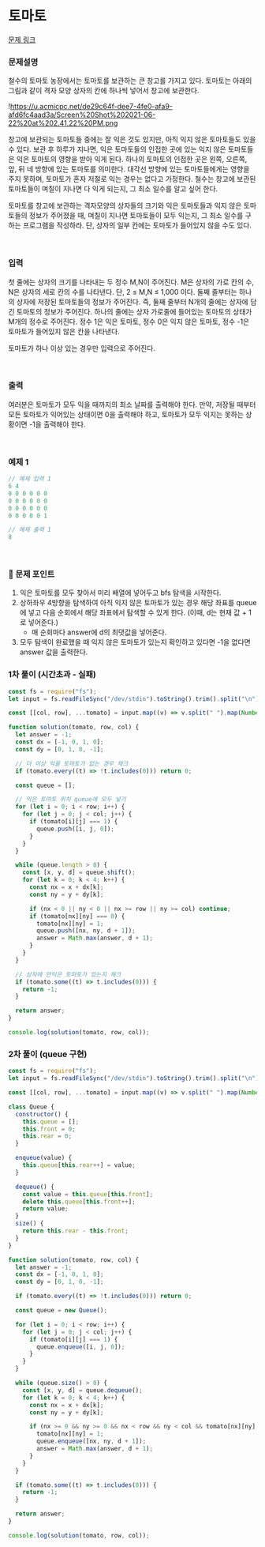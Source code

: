 # **토마토**

[문제 링크](https://www.acmicpc.net/problem/7576)

### 문제설명

철수의 토마토 농장에서는 토마토를 보관하는 큰 창고를 가지고 있다. 토마토는 아래의 그림과 같이 격자 모양 상자의 칸에 하나씩 넣어서 창고에 보관한다.

!https://u.acmicpc.net/de29c64f-dee7-4fe0-afa9-afd6fc4aad3a/Screen%20Shot%202021-06-22%20at%202.41.22%20PM.png

창고에 보관되는 토마토들 중에는 잘 익은 것도 있지만, 아직 익지 않은 토마토들도 있을 수 있다. 보관 후 하루가 지나면, 익은 토마토들의 인접한 곳에 있는 익지 않은 토마토들은 익은 토마토의 영향을 받아 익게 된다. 하나의 토마토의 인접한 곳은 왼쪽, 오른쪽, 앞, 뒤 네 방향에 있는 토마토를 의미한다. 대각선 방향에 있는 토마토들에게는 영향을 주지 못하며, 토마토가 혼자 저절로 익는 경우는 없다고 가정한다. 철수는 창고에 보관된 토마토들이 며칠이 지나면 다 익게 되는지, 그 최소 일수를 알고 싶어 한다.

토마토를 창고에 보관하는 격자모양의 상자들의 크기와 익은 토마토들과 익지 않은 토마토들의 정보가 주어졌을 때, 며칠이 지나면 토마토들이 모두 익는지, 그 최소 일수를 구하는 프로그램을 작성하라. 단, 상자의 일부 칸에는 토마토가 들어있지 않을 수도 있다.

<br>

### 입력

첫 줄에는 상자의 크기를 나타내는 두 정수 M,N이 주어진다. M은 상자의 가로 칸의 수, N은 상자의 세로 칸의 수를 나타낸다. 단, 2 ≤ M,N ≤ 1,000 이다. 둘째 줄부터는 하나의 상자에 저장된 토마토들의 정보가 주어진다. 즉, 둘째 줄부터 N개의 줄에는 상자에 담긴 토마토의 정보가 주어진다. 하나의 줄에는 상자 가로줄에 들어있는 토마토의 상태가 M개의 정수로 주어진다. 정수 1은 익은 토마토, 정수 0은 익지 않은 토마토, 정수 -1은 토마토가 들어있지 않은 칸을 나타낸다.

토마토가 하나 이상 있는 경우만 입력으로 주어진다.

<br>

### 출력

여러분은 토마토가 모두 익을 때까지의 최소 날짜를 출력해야 한다. 만약, 저장될 때부터 모든 토마토가 익어있는 상태이면 0을 출력해야 하고, 토마토가 모두 익지는 못하는 상황이면 -1을 출력해야 한다.

<br>

### 예제 1

```jsx
// 예제 입력 1
6 4
0 0 0 0 0 0
0 0 0 0 0 0
0 0 0 0 0 0
0 0 0 0 0 1

// 예제 출력 1
8
```

<br>

### 📕 문제 포인트

1. 익은 토마토를 모두 찾아서 미리 배열에 넣어두고 bfs 탐색을 시작한다.
2. 상하좌우 4방향을 탐색하여 아직 익지 않은 토마토가 있는 경우 해당 좌표를 queue에 넣고 다음 순회에서 해당 좌표에서 탐색할 수 있게 한다. (이때, d는 현재 값 + 1로 넣어준다.)
   - 매 순회마다 answer에 d의 최댓값을 넣어준다.
3. 모두 탐색이 완료했을 때 익지 않은 토마토가 있는지 확인하고 있다면 -1을 없다면 answer 값을 출력한다.

### 1차 풀이 (시간초과 - 실패)

```jsx
const fs = require("fs");
let input = fs.readFileSync("/dev/stdin").toString().trim().split("\n");

const [[col, row], ...tomato] = input.map((v) => v.split(" ").map(Number));

function solution(tomato, row, col) {
  let answer = -1;
  const dx = [-1, 0, 1, 0];
  const dy = [0, 1, 0, -1];

  // 더 이상 익을 토마토가 없는 경우 체크
  if (tomato.every((t) => !t.includes(0))) return 0;

  const queue = [];

  // 익은 토마토 위치 queue에 모두 넣기
  for (let i = 0; i < row; i++) {
    for (let j = 0; j < col; j++) {
      if (tomato[i][j] === 1) {
        queue.push([i, j, 0]);
      }
    }
  }

  while (queue.length > 0) {
    const [x, y, d] = queue.shift();
    for (let k = 0; k < 4; k++) {
      const nx = x + dx[k];
      const ny = y + dy[k];

      if (nx < 0 || ny < 0 || nx >= row || ny >= col) continue;
      if (tomato[nx][ny] === 0) {
        tomato[nx][ny] = 1;
        queue.push([nx, ny, d + 1]);
        answer = Math.max(answer, d + 1);
      }
    }
  }

  // 상자에 안익은 토마토가 있는지 체크
  if (tomato.some((t) => t.includes(0))) {
    return -1;
  }

  return answer;
}

console.log(solution(tomato, row, col));
```

### 2차 풀이 (queue 구현)

```js
const fs = require("fs");
let input = fs.readFileSync("/dev/stdin").toString().trim().split("\n");

const [[col, row], ...tomato] = input.map((v) => v.split(" ").map(Number));

class Queue {
  constructor() {
    this.queue = [];
    this.front = 0;
    this.rear = 0;
  }

  enqueue(value) {
    this.queue[this.rear++] = value;
  }

  dequeue() {
    const value = this.queue[this.front];
    delete this.queue[this.front++];
    return value;
  }
  size() {
    return this.rear - this.front;
  }
}

function solution(tomato, row, col) {
  let answer = -1;
  const dx = [-1, 0, 1, 0];
  const dy = [0, 1, 0, -1];

  if (tomato.every((t) => !t.includes(0))) return 0;

  const queue = new Queue();

  for (let i = 0; i < row; i++) {
    for (let j = 0; j < col; j++) {
      if (tomato[i][j] === 1) {
        queue.enqueue([i, j, 0]);
      }
    }
  }

  while (queue.size() > 0) {
    const [x, y, d] = queue.dequeue();
    for (let k = 0; k < 4; k++) {
      const nx = x + dx[k];
      const ny = y + dy[k];

      if (nx >= 0 && ny >= 0 && nx < row && ny < col && tomato[nx][ny] === 0) {
        tomato[nx][ny] = 1;
        queue.enqueue([nx, ny, d + 1]);
        answer = Math.max(answer, d + 1);
      }
    }
  }

  if (tomato.some((t) => t.includes(0))) {
    return -1;
  }

  return answer;
}

console.log(solution(tomato, row, col));
```
